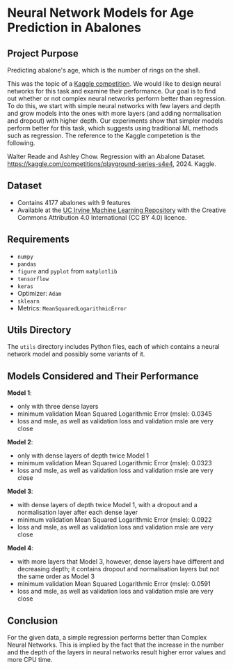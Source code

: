 # Neural Network Models for Age Prediction in Abalones

## Project Purpose
Predicting abalone's age, which is the number of rings on the shell.

This was the topic of a [Kaggle competition](www.kaggle.com/competitions/playground-series-s4e4/overview/$citation). 
We would like to design neural networks for this task and examine 
their performance. Our goal is to find out whether or not complex 
neural networks perform better than regression. To do this, we start 
with simple neural networks with few layers and depth and grow models 
into the ones with more layers (and adding normalisation and dropout) 
with higher depth. Our experiments show that simpler models perform 
better for this task, which suggests using traditional ML methods such 
as regression.
The reference to the Kaggle competetion is the following.

Walter Reade and Ashley Chow. Regression with an Abalone Dataset. 
https://kaggle.com/competitions/playground-series-s4e4, 2024. Kaggle.



## Dataset
- Contains 4177 abalones with 9 features
- Available at the [UC Irvine Machine Learning Repository](https://archive.ics.uci.edu/dataset/1/abalone) with 
the Creative Commons Attribution 4.0 International (CC BY 4.0)  licence.


## Requirements
- `numpy`
- `pandas`
- `figure` and `pyplot` from `matplotlib`
- `tensorflow`
- `keras`
- Optimizer: `Adam`
- `sklearn`
- Metrics: `MeanSquaredLogarithmicError`

## Utils Directory
The `utils` directory includes Python files, each of which contains a 
neural network model and possibly some variants of it. 

## Models Considered and Their Performance
**Model 1**: 
  - only with three dense layers
  - minimum validation Mean Squared Logarithmic Error (msle): 0.0345
  - loss and  msle, as well as validation loss and validation msle 
  are very close

**Model 2**:
  - only with dense layers of depth twice Model 1
  - minimum validation Mean Squared Logarithmic Error (msle): 0.0323
  - loss and  msle, as well as validation loss and validation msle 
  are very close

**Model 3**:
  - with dense layers of depth twice Model 1, with a dropout and a 
  normalisation layer after each dense layer
  - minimum validation Mean Squared Logarithmic Error (msle): 0.0922
  - loss and  msle, as well as validation loss and validation msle 
  are very close

**Model 4**:
  - with more layers that Model 3, however, dense layers  have 
  different and decreasing depth; it contains  dropout and 
  normalisation layers but not the same order as Model 3
  - minimum validation Mean Squared Logarithmic Error (msle): 0.0591
  - loss and  msle, as well as validation loss and validation 
  msle are very close

## Conclusion
For the given data, a simple regression performs better than 
Complex Neural Networks. This is implied by the fact that the 
increase in the number and the depth of the layers in neural networks 
result higher error values and more CPU time. 